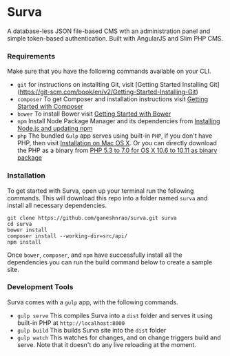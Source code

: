 # Surva

A database-less JSON file-based CMS wth an administration panel and simple token-based authentication. Built with AngularJS and Slim PHP CMS.

### Requirements
Make sure that you have the following commands available on your CLI.
* `git` for instructions on installting Git, visit [Getting Started Installing Git] (https://git-scm.com/book/en/v2/Getting-Started-Installing-Git)
* `composer` To get Composer and installation instructions visit [Getting Started with Composer](https://getcomposer.org/doc/00-intro.md)
* `bower` To install Bower visit [Getting Started with Bower](http://bower.io/#getting-started)
* `npm` Install Node Package Manager and its dependencies from [Installing Node.js and updating npm](https://docs.npmjs.com/getting-started/installing-node)
* `php` The bundled `Gulp` app serves using built-in `PHP`, if you don't have PHP, then visit [Installation on Mac OS X](http://php.net/manual/en/install.macosx.php). Or you can directly download the PHP as a binary from [PHP 5.3 to 7.0 for OS X 10.6 to 10.11 as binary package](http://php-osx.liip.ch)


### Installation
To get started with Surva, open up your terminal run the following commands. This will download this repo into a folder named `surva` and install all necessary dependencies.

    git clone https://github.com/ganeshnrao/surva.git surva
    cd surva
    bower install
    composer install --working-dir=src/api/
    npm install

Once `bower`, `composer`, and `npm` have successfully install all the dependencies you can run the build command below to create a sample site.

### Development Tools
Surva comes with a `gulp` app, with the following commands.
* `gulp serve` This compiles Surva into a `dist` folder and serves it using built-in PHP at `http://localhost:8000`
* `gulp build` This builds Surva site into the `dist` folder
* `gulp watch` This watches for changes, and on change triggers build and serve. Note that it doesn't do any live reloading at the moment.
